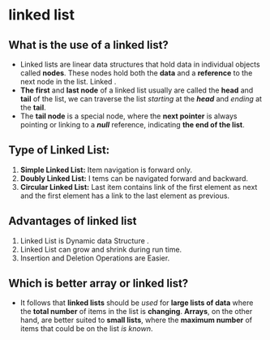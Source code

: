# linked list
 ## What is the use of a linked list?
- Linked lists are linear data structures that hold data in individual objects called **nodes**. These nodes hold both the **data** and a **reference** to the next node in the list. Linked .
- **The first** and **last node** of a linked list usually are called the **head** and **tail** of the list, we can traverse the list *starting* at the ***head*** and *ending* at the **tail**. 
- The **tail node** is a special node, where the **next pointer** is always pointing or linking to a ***null*** reference, indicating **the end of the list**.
## Type of Linked List:
1. **Simple Linked List:** Item navigation is forward only.
2. **Doubly Linked List:** I tems can be navigated forward and backward.
3. **Circular Linked List:** Last item contains link of the first element as next and the first element has a link to the last element as previous.


## Advantages of linked list
1. Linked List is Dynamic data Structure .
2. Linked List can grow and shrink during run time.
3. Insertion and Deletion Operations are Easier.

## Which is better array or linked list?
- It follows that **linked lists** should be *used* for **large lists of data** where the **total number** of items in the list is **changing**. **Arrays**, on the other hand, are better suited to **small lists**, where the **maximum number** of items that could be on the list *is known*.

